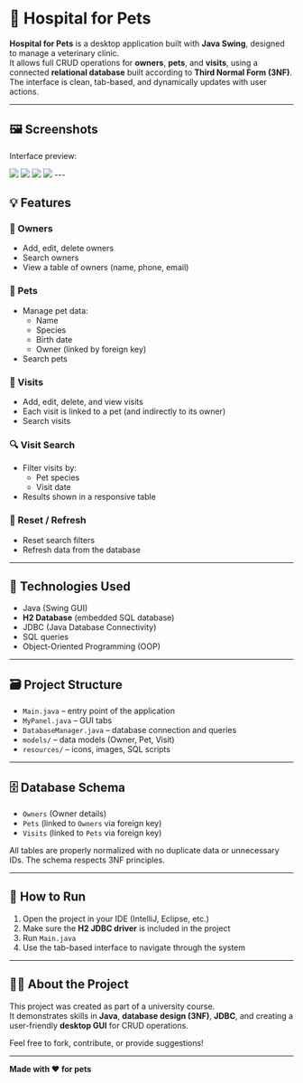 # 🐾 Hospital for Pets

**Hospital for Pets** is a desktop application built with **Java Swing**, designed to manage a veterinary clinic.  
It allows full CRUD operations for **owners**, **pets**, and **visits**, using a connected **relational database** built according to **Third Normal Form (3NF)**.  
The interface is clean, tab-based, and dynamically updates with user actions.

---

## 🖼️ Screenshots

Interface preview:

<img src="screenshots/1.png"/>
<img src="screenshots/3.png"/>
<img src="screenshots/4.png"/>
<img src="screenshots/2.png"/>
---

## 💡 Features

### 👥 Owners
- Add, edit, delete owners
- Search owners
- View a table of owners (name, phone, email)

### 🐶 Pets
- Manage pet data:
  - Name
  - Species
  - Birth date
  - Owner (linked by foreign key)
- Search pets

### 📅 Visits
- Add, edit, delete, and view visits
- Each visit is linked to a pet (and indirectly to its owner)
- Search visits

### 🔍 Visit Search
- Filter visits by:
  - Pet species
  - Visit date
- Results shown in a responsive table

### 🔄 Reset / Refresh
- Reset search filters
- Refresh data from the database

---

## 🧱 Technologies Used

- Java (Swing GUI)
- **H2 Database** (embedded SQL database)
- JDBC (Java Database Connectivity)
- SQL queries
- Object-Oriented Programming (OOP)

---

## 🗃️ Project Structure

- `Main.java` – entry point of the application
- `MyPanel.java` – GUI tabs
- `DatabaseManager.java` – database connection and queries
- `models/` – data models (Owner, Pet, Visit)
- `resources/` – icons, images, SQL scripts

---

## 🗄️ Database Schema

- `Owners` (Owner details)
- `Pets` (linked to `Owners` via foreign key)
- `Visits` (linked to `Pets` via foreign key)

All tables are properly normalized with no duplicate data or unnecessary IDs. The schema respects 3NF principles.

---

## 🚀 How to Run

1. Open the project in your IDE (IntelliJ, Eclipse, etc.)
2. Make sure the **H2 JDBC driver** is included in the project
3. Run `Main.java`
4. Use the tab-based interface to navigate through the system

---

## 👩‍💻 About the Project

This project was created as part of a university course.  
It demonstrates skills in **Java**, **database design (3NF)**, **JDBC**, and creating a user-friendly **desktop GUI** for CRUD operations.

Feel free to fork, contribute, or provide suggestions!

---

**Made with ❤️ for pets**
